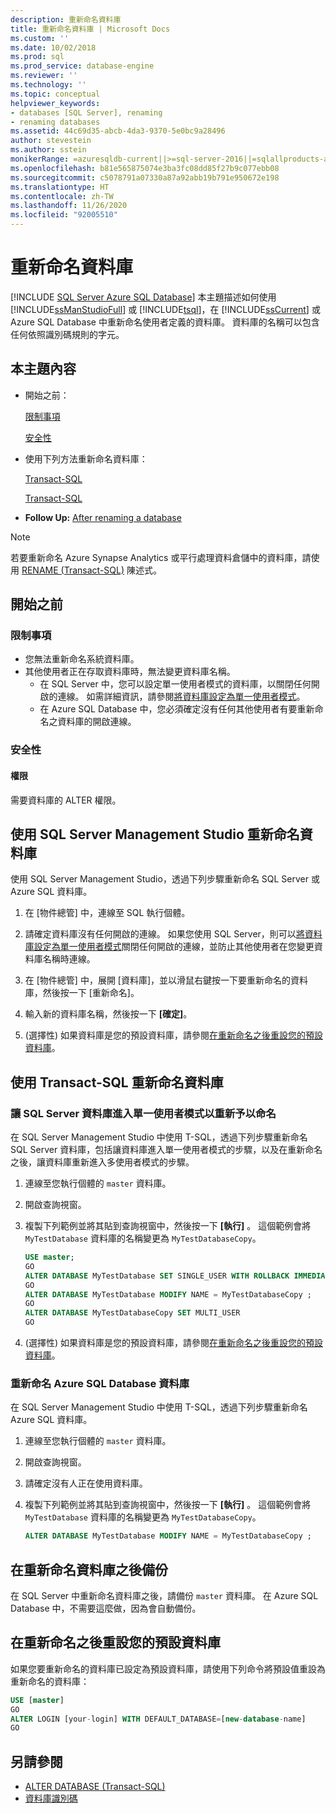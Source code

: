 ```yaml
---
description: 重新命名資料庫
title: 重新命名資料庫 | Microsoft Docs
ms.custom: ''
ms.date: 10/02/2018
ms.prod: sql
ms.prod_service: database-engine
ms.reviewer: ''
ms.technology: ''
ms.topic: conceptual
helpviewer_keywords:
- databases [SQL Server], renaming
- renaming databases
ms.assetid: 44c69d35-abcb-4da3-9370-5e0bc9a28496
author: stevestein
ms.author: sstein
monikerRange: =azuresqldb-current||>=sql-server-2016||=sqlallproducts-allversions||>=sql-server-linux-2017||=azuresqldb-mi-current
ms.openlocfilehash: b81e565875074e3ba3fc08dd85f27b9c077ebb08
ms.sourcegitcommit: c5078791a07330a87a92abb19b791e950672e198
ms.translationtype: HT
ms.contentlocale: zh-TW
ms.lasthandoff: 11/26/2020
ms.locfileid: "92005510"
---
```

# <a name="rename-a-database"></a>重新命名資料庫

[!INCLUDE [SQL Server Azure SQL Database](../../includes/applies-to-version/sql-asdb.md)]
  本主題描述如何使用 [!INCLUDE[ssManStudioFull](../../includes/ssmanstudiofull-md.md)] 或 [!INCLUDE[tsql](../../includes/tsql-md.md)]，在 [!INCLUDE[ssCurrent](../../includes/sscurrent-md.md)] 或 Azure SQL Database 中重新命名使用者定義的資料庫。 資料庫的名稱可以包含任何依照識別碼規則的字元。  
  
## <a name="in-this-topic"></a>本主題內容
  
- 開始之前：  
  
     [限制事項](#limitations-and-restrictions)  
  
     [安全性](#security)  
  
- 使用下列方法重新命名資料庫：  
  
     [Transact-SQL](#rename-a-database-using-sql-server-management-studio)  
  
     [Transact-SQL](#rename-a-database-using-transact-sql)  
  
- **Follow Up:**  [After renaming a database](#backup-after-renaming-a-database)  

> [!NOTE]
> 若要重新命名 Azure Synapse Analytics 或平行處理資料倉儲中的資料庫，請使用 [RENAME (Transact-SQL)](../../t-sql/statements/rename-transact-sql.md) 陳述式。
  
## <a name="before-you-begin"></a>開始之前
  
### <a name="limitations-and-restrictions"></a>限制事項  
  
- 您無法重新命名系統資料庫。
- 其他使用者正在存取資料庫時，無法變更資料庫名稱。 
  - 在 SQL Server 中，您可以設定單一使用者模式的資料庫，以關閉任何開啟的連線。 如需詳細資訊，請參閱[將資料庫設定為單一使用者模式](../../relational-databases/databases/set-a-database-to-single-user-mode.md)。
  - 在 Azure SQL Database 中，您必須確定沒有任何其他使用者有要重新命名之資料庫的開啟連線。
  
### <a name="security"></a>安全性  
  
#### <a name="permissions"></a>權限

需要資料庫的 ALTER 權限。  
  
## <a name="rename-a-database-using-sql-server-management-studio"></a>使用 SQL Server Management Studio 重新命名資料庫

使用 SQL Server Management Studio，透過下列步驟重新命名 SQL Server 或 Azure SQL 資料庫。

  
1. 在 [物件總管] 中，連線至 SQL 執行個體。  
  
2. 請確定資料庫沒有任何開啟的連線。 如果您使用 SQL Server，則可以[將資料庫設定為單一使用者模式](../../relational-databases/databases/set-a-database-to-single-user-mode.md)關閉任何開啟的連線，並防止其他使用者在您變更資料庫名稱時連線。  
  
3. 在 [物件總管] 中，展開 [資料庫]，並以滑鼠右鍵按一下要重新命名的資料庫，然後按一下 [重新命名]。  
  
4. 輸入新的資料庫名稱，然後按一下 **[確定]**。  
  
5. (選擇性) 如果資料庫是您的預設資料庫，請參閱[在重新命名之後重設您的預設資料庫](#reset-your-default-database-after-rename)。

## <a name="rename-a-database-using-transact-sql"></a>使用 Transact-SQL 重新命名資料庫  
  
### <a name="to-rename-a-sql-server-database-by-placing-it-in-single-user-mode"></a>讓 SQL Server 資料庫進入單一使用者模式以重新予以命名

在 SQL Server Management Studio 中使用 T-SQL，透過下列步驟重新命名 SQL Server 資料庫，包括讓資料庫進入單一使用者模式的步驟，以及在重新命名之後，讓資料庫重新進入多使用者模式的步驟。
  
1. 連線至您執行個體的 `master` 資料庫。  
2. 開啟查詢視窗。  
3. 複製下列範例並將其貼到查詢視窗中，然後按一下 **[執行]** 。 這個範例會將 `MyTestDatabase` 資料庫的名稱變更為 `MyTestDatabaseCopy`。
  
   ```sql
   USE master;  
   GO  
   ALTER DATABASE MyTestDatabase SET SINGLE_USER WITH ROLLBACK IMMEDIATE
   GO
   ALTER DATABASE MyTestDatabase MODIFY NAME = MyTestDatabaseCopy ;
   GO  
   ALTER DATABASE MyTestDatabaseCopy SET MULTI_USER
   GO
   ```  

4. (選擇性) 如果資料庫是您的預設資料庫，請參閱[在重新命名之後重設您的預設資料庫](#reset-your-default-database-after-rename)。

### <a name="to-rename-an-azure-sql-database-database"></a>重新命名 Azure SQL Database 資料庫

在 SQL Server Management Studio 中使用 T-SQL，透過下列步驟重新命名 Azure SQL 資料庫。
  
1. 連線至您執行個體的 `master` 資料庫。  
2. 開啟查詢視窗。
3. 請確定沒有人正在使用資料庫。
4. 複製下列範例並將其貼到查詢視窗中，然後按一下 **[執行]** 。 這個範例會將 `MyTestDatabase` 資料庫的名稱變更為 `MyTestDatabaseCopy`。
  
   ```sql
   ALTER DATABASE MyTestDatabase MODIFY NAME = MyTestDatabaseCopy ;
   ```  

## <a name="backup-after-renaming-a-database"></a>在重新命名資料庫之後備份  

在 SQL Server 中重新命名資料庫之後，請備份 `master` 資料庫。 在 Azure SQL Database 中，不需要這麼做，因為會自動備份。  
  
## <a name="reset-your-default-database-after-rename"></a>在重新命名之後重設您的預設資料庫

如果您要重新命名的資料庫已設定為預設資料庫，請使用下列命令將預設值重設為重新命名的資料庫：


```sql
USE [master]
GO
ALTER LOGIN [your-login] WITH DEFAULT_DATABASE=[new-database-name]
GO
```


## <a name="see-also"></a>另請參閱

- [ALTER DATABASE (Transact-SQL)](../../t-sql/statements/alter-database-transact-sql.md)
- [資料庫識別碼](../../relational-databases/databases/database-identifiers.md)  
